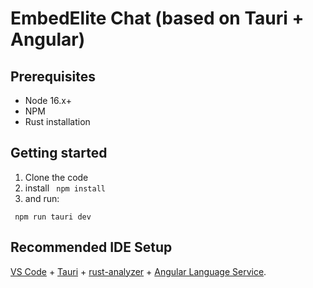 # EmbedElite Chat (based on Tauri + Angular)

## Prerequisites
- Node 16.x+
- NPM
- Rust installation

## Getting started
1. Clone the code
2. install
``` npm install```
3. and run:

``` npm run tauri dev```

## Recommended IDE Setup

[VS Code](https://code.visualstudio.com/) + [Tauri](https://marketplace.visualstudio.com/items?itemName=tauri-apps.tauri-vscode) + [rust-analyzer](https://marketplace.visualstudio.com/items?itemName=rust-lang.rust-analyzer) + [Angular Language Service](https://marketplace.visualstudio.com/items?itemName=Angular.ng-template).
